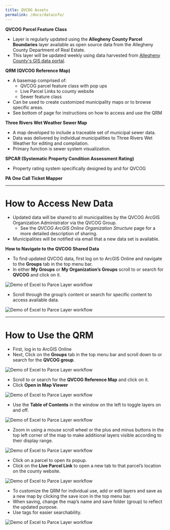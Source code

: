 ```yaml
---
title: QVCOG Assets
permalink: /docs/datainfo/
---
```

**QVCOG Parcel Feature Class**
*   Layer is regularly updated using the **Allegheny County Parcel Boundaries** layer available as open source data from the Allegheny County Department of Real Estate.
*   This layer will be updated weekly using data harvested from [Allegheny County's GIS data portal](http://openac.alcogis.opendata.arcgis.com/).

**QRM (QVCOG Reference Map)**
*   A basemap comprised of:
    -   QVCOG parcel feature class with pop ups
    -   Live Parcel Links to county website
    -   Sewer feature class
*   Can be used to create customized municipality maps or to browse specific areas.
*   See bottom of page for instructions on how to access and use the QRM

**Three Rivers Wet Weather Sewer Map**
*   A map developed to include a traceable set of municipal sewer data.
*   Data was delivered by individual municipalities to Three Rivers Wet Weather for editing and compilation.
*   Primary function is sewer system visualization.  

**SPCAR (Systematic Property Condition Assessment Rating)**
*   Property rating system specifically designed by and for QVCOG

**PA One Call Ticket Mapper**

***

# How to Access New Data

*   Updated data will be shared to all municipalities by the QVCOG ArcGIS Organization Administrator via the QVCOG Group.
    -   See the _QVCOG ArcGIS Online Organization Structure_ page for a more detailed description of sharing.
*   Municipalities will be notified via email that a new data set is available.

**How to Navigate to the QVCOG Shared Data**

*	To find updated QVCOG data, first log on to ArcGIS Online and navigate to the **Groups** tab in the top menu bar.
*	In either **My Groups** or **My Organization’s Groups** scroll to or search for **QVCOG** and click on it.

![Demo of Excel to Parce Layer workflow]({{site.img_folder}}FindQVCOGGroup2.gif)

*	Scroll through the group’s content or search for specific content to access available data.

![Demo of Excel to Parce Layer workflow]({{site.img_folder}}QVCOGGroupData.gif)

***

#   How to Use the QRM

*   First, log in to ArcGIS Online
*	Next, Click on the **Groups** tab in the top menu bar and scroll down to or search for the **QVCOG group**.

![Demo of Excel to Parce Layer workflow]({{site.img_folder}}FindQVCOGGroup.gif)

*	Scroll to or search for the **QVCOG Reference Map** and click on it.
*	Click **Open in Map Viewer**

![Demo of Excel to Parce Layer workflow]({{site.img_folder}}SelectQRM.gif)

*	Use the **Table of Contents** in the window on the left to toggle layers on and off.

![Demo of Excel to Parce Layer workflow]({{site.img_folder}}LayerToggle.gif)

*	Zoom in using a mouse scroll wheel or the plus and minus buttons in the top left corner of the map to make additional layers visible according to their display range.

![Demo of Excel to Parce Layer workflow]({{site.img_folder}}ZoomforParcels.gif)

*	Click on a parcel to open its popup.
*	Click on the **Live Parcel Link** to open a new tab to that parcel’s location on the county website.

![Demo of Excel to Parce Layer workflow]({{site.img_folder}}ParcelPopUp.gif)

*	To customize the QRM for individual use, add or edit layers and save as a new map by clicking the save icon in the top menu bar. 
*	When saving, change the map’s name and save folder (group) to reflect the updated purpose.
*	Use tags for easier searchability.

![Demo of Excel to Parce Layer workflow]({{site.img_folder}}QRMCustomization.gif)